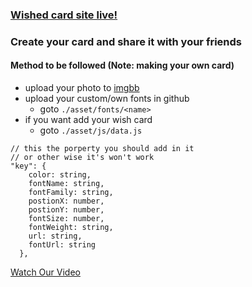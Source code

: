 ### [Wished card site live!](https://yezgotit.github.io/source-code/html%20&%20js/wished%20card/index.html)

### Create your card and share it with your friends

#### Method to be followed (**Note**: making your own card)
- upload your photo to [imgbb](https://imgbb.com/)
- upload your custom/own fonts in github
  - goto `./asset/fonts/<name>` 
- if you want add your wish card
  - goto `./asset/js/data.js` 
```
// this the porperty you should add in it 
// or other wise it's won't work
"key": {
    color: string,
    fontName: string,
    fontFamily: string,
    postionX: number,
    postionY: number,
    fontSize: number,
    fontWeight: string,
    url: string,
    fontUrl: string
  },
```

[Watch Our Video](https://youtube.com/shorts/G0oJOav99JY)
